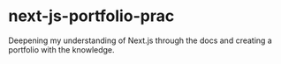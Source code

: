 # next-js-portfolio-prac
Deepening my understanding of Next.js through the docs and creating a portfolio with the knowledge.

